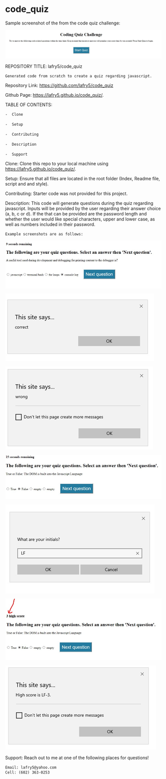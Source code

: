 # code_quiz

Sample screenshot of the from the code quiz challenge:

![screenshot](screenshot.jpg)


REPOSITORY TITLE: lafry5/code_quiz
    
    Generated code from scratch to create a quiz regarding javascript.


Repository Link: https://github.com/lafry5/code_quiz

Github Page: https://lafry5.github.io/code_quiz/. 



TABLE OF CONTENTS:
    
    -  Clone
 
    -  Setup
 
    -  Contributing

    -  Description
 
    -  Support


Clone:
    Clone this repo to your local machine using https://lafry5.github.io/code_quiz/.
    

Setup:
    Ensure that all files are located in the root folder (Index, Readme file, script and and style).


Contributing:
    Starter code was not provided for this project.


Description:
    This code will generate questions during the quiz regarding javascript. Inputs will be provided by the user regarding their answer choice (a, b, c or d). If the that can be provided are the password length and whether the user would like special characters, upper and lower case, as well as numbers included in their password.  

    Example screenshots are as follows:

![screenshot](screenshot1.jpg)

![screenshot](screenshot2.jpg)

![screenshot](screenshot3.jpg)

![screenshot](screenshot4.jpg)

![screenshot](screenshot6.jpg)

![screenshot](screenshot8.jpg)

![screenshot](screenshot7.jpg)

 
Support:
    Reach out to me at one of the following places for questions!

    Email: lafry5@yahoo.com 
    Cell: (602) 363-0253
     